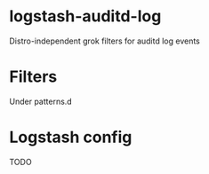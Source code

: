 # logstash-auditd-log
Distro-independent grok filters for auditd log events

# Filters

Under patterns.d

# Logstash config

TODO